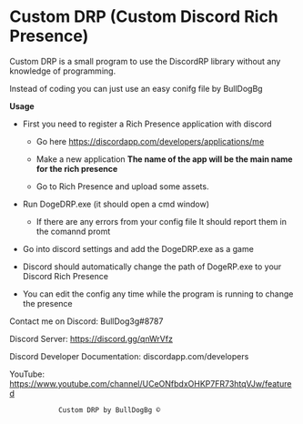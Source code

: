 # Custom DRP (Custom Discord Rich Presence)

Custom DRP is a small program to use the DiscordRP library without any knowledge of programming.

Instead of coding you can just use an easy conifg file
 by BullDogBg


**Usage**

- First you need to register a Rich Presence application with discord
     
	- Go here https://discordapp.com/developers/applications/me
     
	- Make a new application **The name of the app will be the main name for the rich presence**

	- Go to Rich Presence and upload some assets.
- Run DogeDRP.exe (it should open a cmd window)
    
	-  If there are any errors from your config file It should report them in the comannd promt
- Go into discord settings and add the DogeDRP.exe as a game

- Discord should automatically change the path of DogeRP.exe to your Discord Rich Presence


- You can edit the config any time while the program is running to change the presence


Contact me on Discord: BullDog3g#8787

Discord Server: https://discord.gg/qnWrVfz

Discord Developer Documentation: discordapp.com/developers

YouTube: https://www.youtube.com/channel/UCeONfbdxOHKP7FR73htqVJw/featured


				Custom DRP by BullDogBg ©



